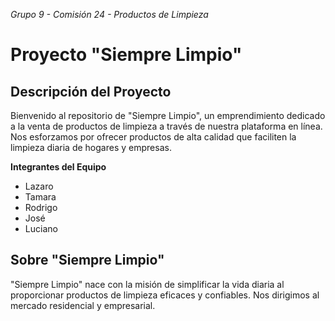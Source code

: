 *Grupo 9 - Comisión 24 - Productos de Limpieza*

# Proyecto "Siempre Limpio"
## Descripción del Proyecto

Bienvenido al repositorio de "Siempre Limpio", un emprendimiento dedicado a la venta de productos de limpieza a través de nuestra plataforma en línea. Nos esforzamos por ofrecer productos de alta calidad que faciliten la limpieza diaria de hogares y empresas.

**Integrantes del Equipo**

   * Lazaro
   * Tamara
   * Rodrigo
   * José
   * Luciano

## Sobre "Siempre Limpio"

"Siempre Limpio" nace con la misión de simplificar la vida diaria al proporcionar productos de limpieza eficaces y confiables. Nos dirigimos al mercado residencial y empresarial. 
